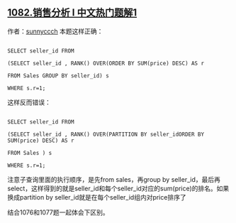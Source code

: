 ## [1082.销售分析 I  中文热门题解1](https://leetcode.cn/problems/sales-analysis-i/solutions/100000/partition-by-he-group-by-de-shi-yong-qu-nts8m)

作者：[sunnyccch](https://leetcode.cn/u/sunnyccch)
本题这样正确：
```
SELECT seller_id FROM 
(SELECT seller_id , RANK() OVER(ORDER BY SUM(price) DESC) AS r
FROM Sales GROUP BY seller_id) s
WHERE s.r=1;
```

这样反而错误：
```
SELECT seller_id FROM 
(SELECT seller_id , RANK() OVER(PARTITION BY seller_idORDER BY SUM(price) DESC) AS r
FROM Sales ) s
WHERE s.r=1;
```

   注意子查询里面的执行顺序，是先from sales，再group by seller_id，最后再select，这样得到的就是seller_id和每个seller_id对应的sum(price)的排名。如果换成partition by seller_id就是在每个seller_id组内对price排序了
   结合1076和1077题一起体会下区别。